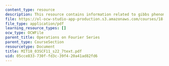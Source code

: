 ```yaml
---
content_type: resource
description: This resource contains information related to gibbs phenomenon.
file: https://ol-ocw-studio-app-production.s3.amazonaws.com/courses/18-03sc-differential-equations-fall-2011/05cce833730ffd3c39f420a41ad82fd6_MIT18_03SCF11_s22_7text.pdf
file_type: application/pdf
learning_resource_types: []
ocw_type: OCWFile
parent_title: Operations on Fourier Series
parent_type: CourseSection
resourcetype: Document
title: MIT18_03SCF11_s22_7text.pdf
uid: 05cce833-730f-fd3c-39f4-20a41ad82fd6
---
```

